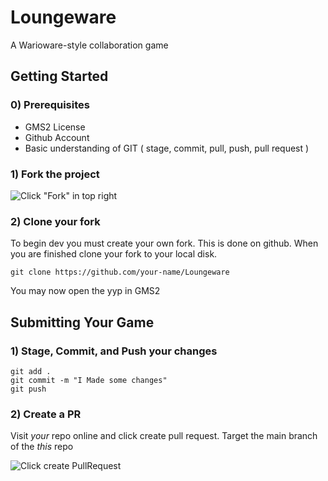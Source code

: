 # Loungeware
A Warioware-style collaboration game

## Getting Started 

### 0) Prerequisites 
- GMS2 License
- Github Account
- Basic understanding of GIT ( stage, commit, pull, push, pull request ) 

### 1) Fork the project 

![Click "Fork" in top right](https://i.imgur.com/5HMmWU1.png)

### 2) Clone your fork 
To begin dev you must create your own fork. This is done on github. When you are finished  clone your fork to your local disk.

```
git clone https://github.com/your-name/Loungeware
```

You may now open the yyp in GMS2

## Submitting Your Game

### 1) Stage, Commit, and Push your changes 

```
git add .
git commit -m "I Made some changes"
git push 
```

### 2) Create a PR 

Visit *your* repo online and click create pull request. Target the main branch of the *this* repo

![Click create PullRequest](https://i.imgur.com/ZDijdjB.png)


